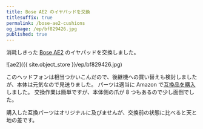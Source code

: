 ```yaml
---
title: Bose AE2 のイヤパッドを交換　
titlesuffix: true
permalink: /bose-ae2-cushions
og_image: /ep/bf829426.jpg
published: true
---
```


消耗しきった [Bose AE2](https://www.bose.com/en_us/support/products/over_ear_headphones_support/ae2_headphones.html) のイヤパッドを交換しました。

![ae2]({{ site.object_store }}/ep/bf829426.jpg)

このヘッドフォンは相当つかいこんだので、後継機への買い替えも検討しましたが、本体は元気なので見送りました。
パーツは適当に Amazon で[互換品を購入](https://www.amazon.co.jp/gp/product/B009Z8K6D4/?tag=amzntm-22)しました。
交換作業は簡単ですが、本体側の爪が 8 つもあるので少し面倒でした。

購入した互換パーツはオリジナルに及びませんが、交換前の状態に比べると天と地の差です。
